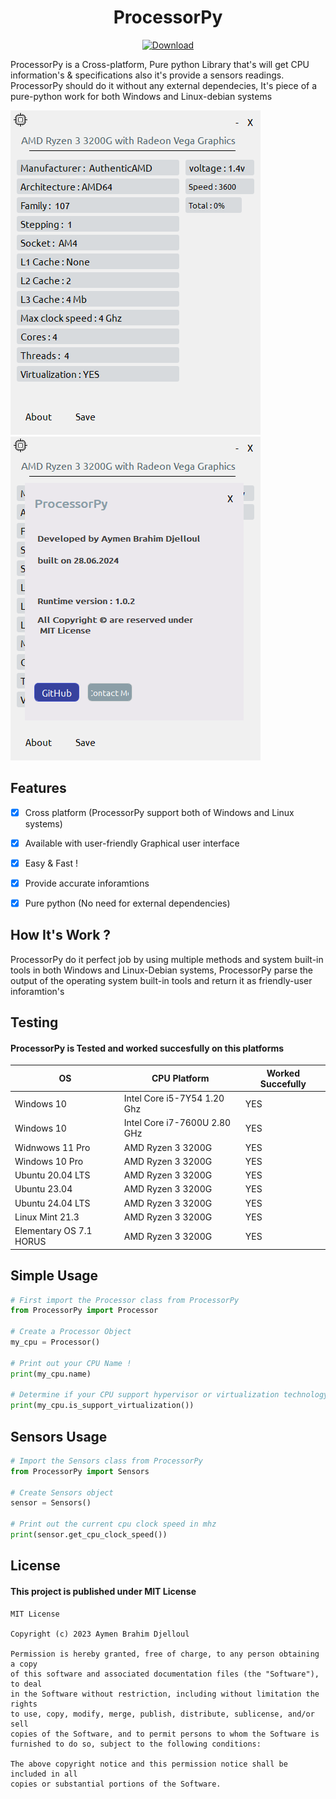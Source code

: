<!-- GitHub README.md -->

<h1 align="center">ProcessorPy</h1>

<div align="center">
  <a href="https://github.com/aymenbrahimdjelloul/ProcessorPy/releases/download/v1.0.2/ProcessorPy.zip">
    <img src="https://img.shields.io/badge/Download-ProcessorPy-brightgreen" alt="Download">
  </a>
</div>

<p>ProcessorPy is a Cross-platform, Pure python Library that's will get CPU information's & specifications also it's provide a sensors readings.
ProcessorPy should do it without any external dependecies, It's piece of a pure-python work for both Windows and Linux-debian systems</p>

![Application Screenshot](https://github.com/aymenbrahimdjelloul/ProcessorPy/blob/main/screenshots/ProcessorPy_1.PNG)
![Application Screenshot](https://github.com/aymenbrahimdjelloul/ProcessorPy/blob/main/screenshots/ProcessorPy_2.PNG)

<h2>Features</h2>

- [x] Cross platform (ProcessorPy support both of Windows and Linux systems)

- [x] Available with user-friendly Graphical user interface 

- [x] Easy & Fast !

- [x] Provide accurate inforamtions

- [x] Pure python (No need for external dependencies)

<h2>How It's Work ?</h2>
<p1>ProcessorPy do it perfect job by using multiple methods and system built-in tools in both Windows and Linux-Debian systems,
  ProcessorPy parse the output of the operating system built-in tools and return it as friendly-user inforamtion's
</p1>

<h2>Testing</h2>
<h4>ProcessorPy is Tested and worked succesfully on this platforms</h4>

| OS      | CPU Platform |  Worked Succefully  |
|-----------|---------------|-------------------|
| Windows 10 | Intel Core i5-7Y54 1.20 Ghz | YES |
| Windows 10 | Intel Core i7-7600U 2.80 GHz | YES |
| Widnwows 11 Pro  | AMD Ryzen 3 3200G | YES |
| Windows 10 Pro | AMD Ryzen 3 3200G | YES |
| Ubuntu 20.04 LTS | AMD Ryzen 3 3200G | YES |
| Ubuntu 23.04 | AMD Ryzen 3 3200G | YES |
| Ubuntu 24.04 LTS | AMD Ryzen 3 3200G | YES |
| Linux Mint 21.3 | AMD Ryzen 3 3200G | YES |
| Elementary OS 7.1 HORUS | AMD Ryzen 3 3200G | YES |


Simple Usage
-----
~~~python
# First import the Processor class from ProcessorPy
from ProcessorPy import Processor

# Create a Processor Object
my_cpu = Processor()

# Print out your CPU Name !
print(my_cpu.name)

# Determine if your CPU support hypervisor or virtualization technology
print(my_cpu.is_support_virtualization())

~~~

Sensors Usage
-----
~~~python
# Import the Sensors class from ProcessorPy
from ProcessorPy import Sensors

# Create Sensors object
sensor = Sensors()

# Print out the current cpu clock speed in mhz
print(sensor.get_cpu_clock_speed())

~~~


<h2>License</h2>
<h4>This project is published under MIT License </h4>

~~~
MIT License

Copyright (c) 2023 Aymen Brahim Djelloul

Permission is hereby granted, free of charge, to any person obtaining a copy
of this software and associated documentation files (the "Software"), to deal
in the Software without restriction, including without limitation the rights
to use, copy, modify, merge, publish, distribute, sublicense, and/or sell
copies of the Software, and to permit persons to whom the Software is
furnished to do so, subject to the following conditions:

The above copyright notice and this permission notice shall be included in all
copies or substantial portions of the Software.

~~~
